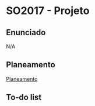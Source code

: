 # SO2017 - Projeto

## Enunciado
N/A

## Planeamento 
[Planeamento](https://moodle.ciencias.ulisboa.pt/pluginfile.php/22621/mod_resource/content/3/planoSO17.18.pdf)

## To-do list
